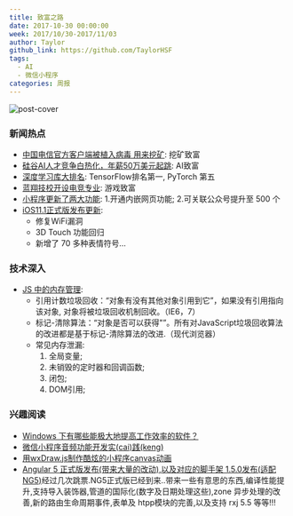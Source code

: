 ```yaml
---
title: 致富之路
date: 2017-10-30 00:00:00
week: 2017/10/30-2017/11/03
author: Taylor
github_link: https://github.com/TaylorHSF
tags:
  - AI
  - 微信小程序
categories: 周报
---
```

![post-cover](https://timgsa.baidu.com/timg?image&quality=80&size=b9999_10000&sec=1509719966&di=e89a0f0d465ad34bf0969d6bce398643&imgtype=jpg&er=1&src=http%3A%2F%2Fcms-bucket.nosdn.127.net%2Fcatchpic%2F4%2F40%2F40126c0c425dee1c8037c5c3238cd50c.png%3FimageView%26amp%3Bthumbnail%3D550x0)

### 新闻热点

- [中国电信官方客户端被植入病毒 用来挖矿](http://www.cnbeta.com/articles/tech/666759.htm): 挖矿致富
- [硅谷AI人才竞争白热化，年薪50万美元起跳](https://time.geekbang.org/column/article/631): AI致富
- [深度学习库大排名](https://time.geekbang.org/column/article/609): TensorFlow排名第一, PyTorch 第五
- [蓝翔技校开设电竞专业](http://tech.163.com/17/1102/19/D28TSCJB00097U7R.html): 游戏致富
- [小程序更新了两大功能](http://36kr.com/p/5100908.html): 1.开通内嵌网页功能; 2.可关联公众号提升至 500 个
- [iOS11.1正式版发布更新](https://time.geekbang.org/column/article/669):
  - 修复WiFi漏洞
  - 3D Touch 功能回归
  - 新增了 70 多种表情符号...


### 技术深入

- [JS 中的内存管理](https://zhuanlan.zhihu.com/p/30552148):
  - 引用计数垃圾回收：“对象有没有其他对象引用到它”，如果没有引用指向该对象, 对象将被垃圾回收机制回收。（IE6，7）
  - 标记-清除算法：“对象是否可以获得"”。所有对JavaScript垃圾回收算法的改进都是基于标记-清除算法的改进.（现代浏览器）
  - 常见内存泄漏:
    1. 全局变量;
    2. 未销毁的定时器和回调函数;
    3. 闭包;
    4. DOM引用;


### 兴趣阅读

- [Windows 下有哪些能极大地提高工作效率的软件？](https://www.zhihu.com/question/22919326/answer/252382602)
- [微信小程序音频功能开发实(cai)践(keng)](https://juejin.im/post/59f938ad51882529642100e4)
- [用wxDraw.js制作酷炫的小程序canvas动画](https://juejin.im/post/59f74c7ef265da432840253d)
- [Angular 5 正式版发布(带来大量的改动),以及对应的脚手架 1.5.0发布(适配 NG5)](https://juejin.im/entry/59fa7cbbf265da430405f3da/detail)经过几次跳票.NG5正式版已经到来..带来一些有意思的东西,编译性能提升,支持导入装饰器,管道的国际化(数字及日期处理这些),zone 异步处理的改善,新的路由生命周期事件,表单及 htpp模块的完善,以及支持 rxj 5.5 等等!!!

